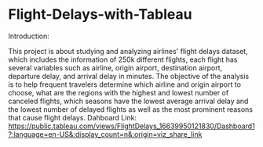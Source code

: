 # Flight-Delays-with-Tableau
Introduction:

This project is about studying and analyzing airlines' flight delays dataset, which includes the
information of 250k different flights, each flight has several variables such as airline, origin
airport, destination airport, departure delay, and arrival delay in minutes.
The objective of the analysis is to help frequent travelers determine which airline and origin
airport to choose, what are the regions with the highest and lowest number of canceled flights,
which seasons have the lowest average arrival delay and the lowest number of delayed flights
as well as the most prominent reasons that cause flight delays.
Dahboard Link: https://public.tableau.com/views/FlightDelays_16639950121830/Dashboard1?:language=en-US&:display_count=n&:origin=viz_share_link
